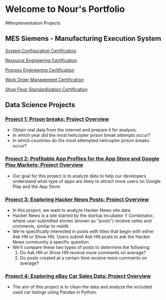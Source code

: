# Welcome to Nour's Portfolio

##Implementation Projects
## MES Siemens - Manufacturing Execution System
[System Configuration Certification](https://github.com/user-attachments/files/20836723/System_Configuration_Certification2.pdf)

[Resource Engineering Certification](https://github.com/user-attachments/files/20836727/Resource_Engineering_Certification2.pdf)

[Process Engineering Certification](https://github.com/user-attachments/files/20836681/Process_Engineering_Certification2.pdf)

[Work Order Management Certification](https://github.com/user-attachments/files/20836728/Work_Order_Management_Certification2.pdf)

[Shop Floor Standardization Certification](https://github.com/user-attachments/files/20836730/ShopFloor_Standardization_Certification2.pdf)


## Data Science Projects
### [Project 1: Prison breaks: Project Overview](https://github.com/NourKhawaled/Nour_Portfolio-/blob/main/Project_1.ipynb)
* Obtain real data from the internet and prepare it for analysis.
* In which year did the most helicopter prison break attempts occur?
* In which countries do the most attempted helicopter prison breaks occur?

### [Project 2: Profitable App Profiles for the App Store and Google Play Markets: Project Overview](https://github.com/NourKhawaled/Nour_Portfolio-/blob/main/Project_2.ipynb)
* Our goal for this project is to analyze data to help our developers understand what type of apps are likely to attract more users on Google Play and the App Store.

### [Project 3: Exploring Hacker News Posts: Project Overview](https://github.com/NourKhawaled/Nour_Portfolio-/blob/main/Project_3_Hacker_News.ipynb)
* In this project, we want to analyze Hacker News site data.
* Hacker News is a site started by the startup incubator Y Combinator, where user-submitted stories (known as "posts") receive votes and comments, similar to reddit.
* We're specifically interested in posts with titles that begin with either Ask HN or Show HN. Users submit Ask HN posts to ask the Hacker News community a specific question.
* We'll compare these two types of posts to determine the following:
  1. Do Ask HN or Show HN receive more comments on average?
  2. Do posts created at a certain time receive more comments on average?

### [Project 4: Exploring eBay Car Sales Data: Project Overview](....)
* The aim of this project is to clean the data and analyze the included used car listings using Pandas in Python.
